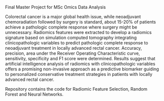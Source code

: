 Final Master Project for MSc Omics Data Analysis

Colorectal cancer is a major global health issue, while neoadjuvant chemoradiation followed by surgery is standard, 
about 15-20% of patients achieve a pathologic complete response where surgery might be unnecessary. Radiomics features 
were extracted to develop a radiomics signature based on simulation computed tomography integrating clinicopathologic 
variables to predict pathologic complete response to neoadjuvant treatment in locally advanced rectal cancer. 
Accuracy, precision, area under the Receiver Operating Characteristic curve, sensitivity, specificity and F1 score were determined. 
Results suggest that artificial intelligence analysis of radiomics with clinicopathologic variables offers a promising non-invasive 
approach as a predictive biomarker guiding to personalized conservative treatment strategies in patients with locally advanced rectal cancer.

Repository contains the code for Radiomic Feature Selection, Random Forest and Neural Networks.
